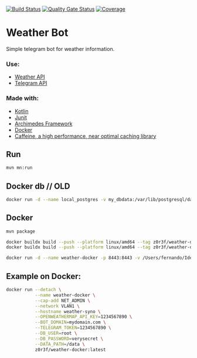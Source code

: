 [![Build Status](https://dev.azure.com/ferozar/Weather%20Bot/_apis/build/status%2Fz0r3f.weather-app?branchName=master)](https://dev.azure.com/ferozar/Weather%20Bot/_build/latest?definitionId=25&branchName=master)
[![Quality Gate Status](https://sonarcloud.io/api/project_badges/measure?project=z0r3f_weather-app&metric=alert_status)](https://sonarcloud.io/summary/new_code?id=z0r3f_weather-app)
[![Coverage](https://sonarcloud.io/api/project_badges/measure?project=z0r3f_weather-app&metric=coverage)](https://sonarcloud.io/summary/new_code?id=z0r3f_weather-app)

# Weather Bot
Simple telegram bot for weather information. 

### Use:
- [Weather API](https://openweathermap.org/api)
- [Telegram API](https://core.telegram.org/bots)

### Made with:
- [Kotlin](https://kotlinlang.org/)
- [Junit](https://junit.org/)
- [Archimedes Framework](https://github.com/archimedes-projects/archimedes-jvm)
- [Docker](https://www.docker.com/blog/multi-arch-build-and-images-the-simple-way/)
- [Caffeine, a high performance, near optimal caching library](https://github.com/ben-manes/caffeine)

## Run

```bash
mvn mn:run
```

## Docker db // OLD

```bash
docker run -d --name local_postgres -v my_dbdata:/var/lib/postgresql/data -p 5432:5432 -e POSTGRES_USER=postgres -e POSTGRES_PASSWORD=verysecret -e POSTGRES_DB=postgres -d postgres:latest
```

## Docker

```bash
mvn package
```

```bash
docker buildx build --push --platform linux/amd64 --tag z0r3f/weather-docker:latest .
docker buildx build --push --platform linux/amd64 --tag z0r3f/weather-docker:0.12.0 .
```

```bash
docker run -d --name weather-docker -p 8443:8443 -v /Users/fernando/IdeaProjects/weather-app/bot/data:/data z0r3f/weather-docker:latest
```
## Example on Docker:

```bash
docker run --detach \
           --name weather-docker \
           --cap-add NET_ADMIN \
           --network VLAN1 \
           --hostname weather-syno \
           --OPENWEATHERMAP_API_KEY=1234567890 \
           --BOT_DOMAIN=mydomain.com \
           --TELEGRAM_TOKEN=1234567890 \
           --DB_USER=root \
           --DB_PASSWORD=verysecret \
           --DATA_PATH=/data \
           z0r3f/weather-docker:latest
```
